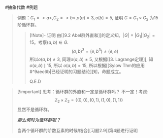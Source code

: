 #抽象代数 #例题

> 例题：$G_1=<a>,G_2=<b>, o(a)=3, o(b)=5$, 证明 $G=G_1 \times G_2$ 为15阶循环群。
> >[!Note]- 证明
> >由[[9.2 Abel群外直和]]的定义知，$|G|=|G_1||G_2|=15$。考察$(a,b)\in G$.
> >$$(a,b)^3=(e,b^3)\neq (e,e)$$
> >所以$o(a,b)\neq 3$, 同理$o(a,b)\neq 5$, 又根据[[3. Lagrange定理]], 知 $o(a,b)\mid 15$, 所以 $o(a,b)=15$, 所以根据[[Sylow Thm的应用#^9aec6b|已经证明的习题结论]]知，命题成立。<aside>Q.E.D</aside>


>[!important] 思考：循环群的外直和一定是循环群吗？
>不一定！考虑:$$\mathbb{Z}_2\times \mathbb{Z}_2=\{(0,0),(0,1),(1,0),(1,1)\}$$
>显然不是循环群。
>
>***那么何时为循环群呢？***
> 
>当两个循环群的阶数互素的时候!结合[[习题2.9]]第4题进行证明
